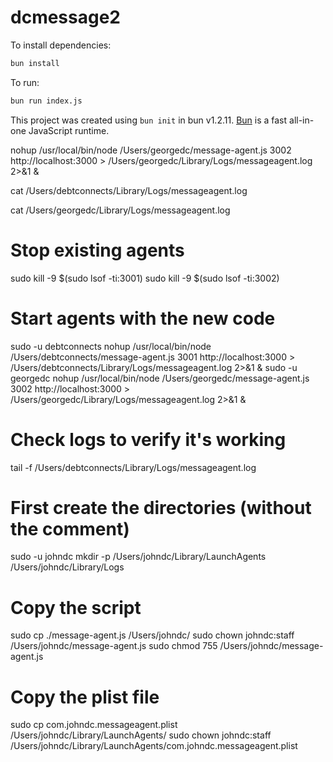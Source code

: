 # dcmessage2

To install dependencies:

```bash
bun install
```

To run:

```bash
bun run index.js
```

This project was created using `bun init` in bun v1.2.11. [Bun](https://bun.sh) is a fast all-in-one JavaScript runtime.


nohup /usr/local/bin/node /Users/georgedc/message-agent.js 3002 http://localhost:3000 > /Users/georgedc/Library/Logs/messageagent.log 2>&1 &

cat /Users/debtconnects/Library/Logs/messageagent.log

cat /Users/georgedc/Library/Logs/messageagent.log



# Stop existing agents
sudo kill -9 $(sudo lsof -ti:3001)
sudo kill -9 $(sudo lsof -ti:3002)

# Start agents with the new code
sudo -u debtconnects nohup /usr/local/bin/node /Users/debtconnects/message-agent.js 3001 http://localhost:3000 > /Users/debtconnects/Library/Logs/messageagent.log 2>&1 &
sudo -u georgedc nohup /usr/local/bin/node /Users/georgedc/message-agent.js 3002 http://localhost:3000 > /Users/georgedc/Library/Logs/messageagent.log 2>&1 &

# Check logs to verify it's working
tail -f /Users/debtconnects/Library/Logs/messageagent.log



# First create the directories (without the comment)
sudo -u johndc mkdir -p /Users/johndc/Library/LaunchAgents /Users/johndc/Library/Logs

# Copy the script
sudo cp ./message-agent.js /Users/johndc/
sudo chown johndc:staff /Users/johndc/message-agent.js
sudo chmod 755 /Users/johndc/message-agent.js

# Copy the plist file
sudo cp com.johndc.messageagent.plist /Users/johndc/Library/LaunchAgents/
sudo chown johndc:staff /Users/johndc/Library/LaunchAgents/com.johndc.messageagent.plist